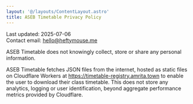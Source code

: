```yaml
---
layout: '@/layouts/ContentLayout.astro'
title: ASEB Timetable Privacy Policy
---
```


Last updated: 2025-07-06  
Contact email: [hello@heftymouse.me](mailto:hello@heftymouse.me)

ASEB Timetable does not knowingly collect, store or share any personal information.

ASEB Timetable fetches JSON files from the internet, hosted as static files on Cloudflare Workers at https://timetable-registry.amrita.town to enable the user to download their class timetable. This does not store any analytics, logging or user identification, beyond aggregate performance metrics provided by Cloudflare.